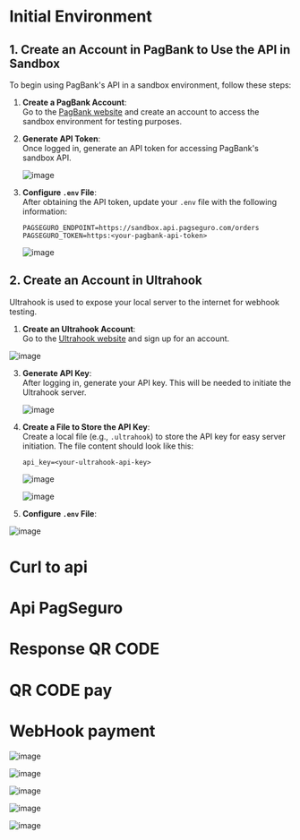 


# Initial Environment 


## 1. Create an Account in PagBank to Use the API in Sandbox

To begin using PagBank's API in a sandbox environment, follow these steps:

1. **Create a PagBank Account**:  
   Go to the [PagBank website](https://pagseguro.uol.com.br/) and create an account to access the sandbox environment for testing purposes.
   
2. **Generate API Token**:  
   Once logged in, generate an API token for accessing PagBank's sandbox API.

   ![image](https://github.com/user-attachments/assets/1e964919-6e26-479d-aeaf-b72403e3def0)

4. **Configure `.env` File**:  
   After obtaining the API token, update your `.env` file with the following information:
   ```
   PAGSEGURO_ENDPOINT=https://sandbox.api.pagseguro.com/orders
   PAGSEGURO_TOKEN=https:<your-pagbank-api-token>
   ```
   ![image](https://github.com/user-attachments/assets/c383ec81-4092-4b17-a0a0-4ecef8561310)
   
## 2. Create an Account in Ultrahook

Ultrahook is used to expose your local server to the internet for webhook testing.

1. **Create an Ultrahook Account**:  
   Go to the [Ultrahook website](https://www.ultrahook.com/) and sign up for an account.

  ![image](https://github.com/user-attachments/assets/f56c47ab-6de9-4282-a913-a2f3127347bf)

3. **Generate API Key**:  
   After logging in, generate your API key. This will be needed to initiate the Ultrahook server.

   ![image](https://github.com/user-attachments/assets/f57517b5-0e00-4cae-a29e-f1e61d29d5b5)

4. **Create a File to Store the API Key**:  
   Create a local file (e.g., `.ultrahook`) to store the API key for easy server initiation. The file content should look like this:
   ```
   api_key=<your-ultrahook-api-key>
   ```

   ![image](https://github.com/user-attachments/assets/c135eb92-c29a-46c0-89de-3d7288db47aa)

   ![image](https://github.com/user-attachments/assets/4dcaa6bc-0262-45e5-ad15-dca181ee30ae)

5. **Configure `.env` File**:  

![image](https://github.com/user-attachments/assets/dd6cccac-c8db-438a-b166-a194a6de7bfb)






# Curl to api

# Api PagSeguro

# Response QR CODE

# QR CODE pay

# WebHook payment

![image](https://github.com/user-attachments/assets/b7e7fada-422d-4158-8b7f-01b1716f57d6)

![image](https://github.com/user-attachments/assets/204596b1-6495-487b-a082-b4bcbc27640c)

![image](https://github.com/user-attachments/assets/331e1bcb-6a5a-4581-90d9-35678fa99dbc)

![image](https://github.com/user-attachments/assets/9e03f4e6-b438-4579-be26-9ad4c754b3e4)

![image](https://github.com/user-attachments/assets/8c2bcdbe-8174-495e-9cf7-9c6921a511af)

